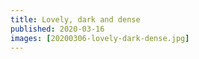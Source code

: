 ```yaml
---
title: Lovely, dark and dense
published: 2020-03-16
images: [20200306-lovely-dark-dense.jpg]
---
```

